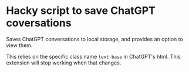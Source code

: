 # Hacky script to save ChatGPT coversations

Saves ChatGPT conversations to local storage, and provides an option to view them.

This relies on the specific class name `text-base` in ChatGPT's html. This extension will stop working when that changes.
